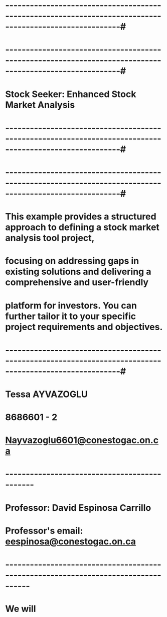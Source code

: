 # --------------------------------------------------------------------------------------------------------#
# --------------------------------------------------------------------------------------------------------#
# Stock Seeker: Enhanced Stock Market Analysis
# --------------------------------------------------------------------------------------------------------#
# --------------------------------------------------------------------------------------------------------#
# This example provides a structured approach to defining a stock market analysis tool project,           #
# focusing on addressing gaps in existing solutions and delivering a comprehensive and user-friendly      #
# platform for investors. You can further tailor it to your specific project requirements and objectives. #
# --------------------------------------------------------------------------------------------------------#
#
# Tessa AYVAZOGLU 
# 8686601 - 2 
# Nayvazoglu6601@conestogac.on.ca
# ---------------------------------------------
# Professor: David Espinosa Carrillo   
# Professor's email: eespinosa@conestogac.on.ca


# ----------------------------------------------------------------------------------
# We will 
